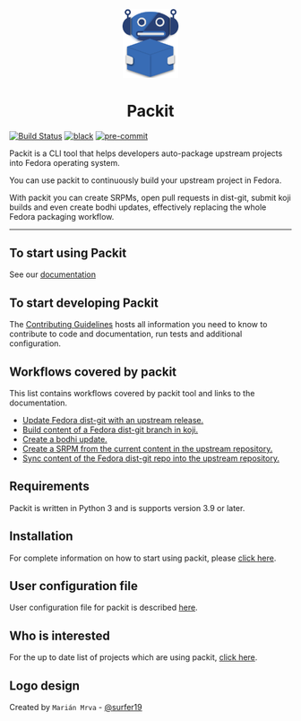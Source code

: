 <!-- markdownlint-disable MD033 MD041 -->
<p align="center">
  <img src="design/export/logo-no-borders.png" width="100" />
  <h1 align="center">Packit</h1>
</p>

[![Build Status](https://zuul-ci.org/gated.svg)](https://softwarefactory-project.io/zuul/t/local/builds?project=packit-service/packit)
[![black](https://img.shields.io/badge/code%20style-black-000000.svg)](https://github.com/psf/black)
[![pre-commit](https://img.shields.io/badge/pre--commit-enabled-brightgreen?logo=pre-commit&logoColor=white)](https://github.com/pre-commit/pre-commit)

Packit is a CLI tool that helps developers auto-package upstream projects
into Fedora operating system.

You can use packit to continuously build your upstream project in Fedora.

With packit you can create SRPMs, open pull requests in dist-git, submit koji builds and even create bodhi updates, effectively replacing the whole Fedora packaging workflow.

---

## To start using Packit

See our [documentation](https://packit.dev/docs/guide/)

## To start developing Packit

The [Contributing Guidelines](CONTRIBUTING.md) hosts all information you need to know to contribute to code and documentation, run tests and additional configuration.

## Workflows covered by packit

This list contains workflows covered by packit tool and links to the documentation.

- [Update Fedora dist-git with an upstream release.](https://packit.dev/docs/cli/propose-downstream/)
- [Build content of a Fedora dist-git branch in koji.](https://packit.dev/docs/cli/build/)
- [Create a bodhi update.](https://packit.dev/docs/cli/create-bodhi-update/)
- [Create a SRPM from the current content in the upstream repository.](https://packit.dev/docs/cli/srpm/)
- [Sync content of the Fedora dist-git repo into the upstream repository.](https://packit.dev/docs/cli/sync-from-downstream/)

## Requirements

Packit is written in Python 3 and is supports version 3.9 or later.

## Installation

For complete information on how to start using packit, please [click here](https://packit.dev/docs/guide/#have-packit-tooling-installed-locally).

## User configuration file

User configuration file for packit is described [here](http://packit.dev/docs/configuration/#user-configuration-file).

## Who is interested

For the up to date list of projects which are using packit, [click here](https://dashboard.packit.dev/projects).

## Logo design

Created by `Marián Mrva` - [@surfer19](https://github.com/surfer19)
